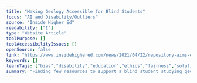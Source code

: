 ```yaml
---
title: "Making Geology Accessible for Blind Students"
focus: "AI and Disability/Outliers"
source: "Inside Higher Ed"
readability: ["I"]
type: "Website Article"
toolPurpose: []
toolAccessibilityIssues: []
openSource: false
link: "https://www.insidehighered.com/news/2021/04/22/repository-aims-open-geosciences-more-blind-college-students"
keywords: []
learnTags: ["bias","disability","education","ethics","fairness","solution"]
summary: "Finding few resources to support a blind student studying geosciences, a professor at the University of Kentucky created a library of tactile graphics so that others might make their classes more accessible. "
---
```


